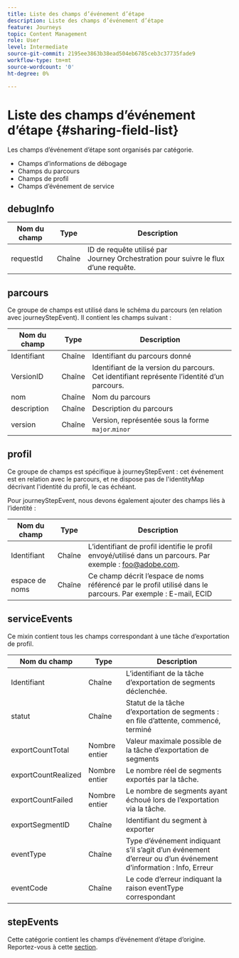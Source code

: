 ```yaml
---
title: Liste des champs d’événement d’étape
description: Liste des champs d’événement d’étape
feature: Journeys
topic: Content Management
role: User
level: Intermediate
source-git-commit: 2195ee3863b38ead504eb6785ceb3c37735fade9
workflow-type: tm+mt
source-wordcount: '0'
ht-degree: 0%

---
```


# Liste des champs d’événement d’étape {#sharing-field-list}

Les champs d’événement d’étape sont organisés par catégorie.

* Champs d’informations de débogage
* Champs du parcours
* Champs de profil
* Champs d’événement de service

## debugInfo

| Nom du champ | Type | Description |
|---|---|------------|
| requestId | Chaîne | ID de requête utilisé par Journey Orchestration pour suivre le flux d’une requête. |

## parcours

Ce groupe de champs est utilisé dans le schéma du parcours (en relation avec journeyStepEvent). Il contient les champs suivant :

| Nom du champ | Type | Description |
|---|---|------------|
| Identifiant | Chaîne | Identifiant du parcours donné |
| VersionID | Chaîne | Identifiant de la version du parcours. Cet identifiant représente l’identité d’un parcours. |
| nom | Chaîne | Nom du parcours |
| description | Chaîne | Description du parcours |
| version | Chaîne | Version, représentée sous la forme `major`.`minor` |

## profil

Ce groupe de champs est spécifique à journeyStepEvent : cet événement est en relation avec le parcours, et ne dispose pas de l&#39;identityMap décrivant l&#39;identité du profil, le cas échéant.

Pour journeyStepEvent, nous devons également ajouter des champs liés à l’identité :

| Nom du champ | Type | Description |
|---|---|------------|
| Identifiant | Chaîne | L’identifiant de profil identifie le profil envoyé/utilisé dans un parcours. Par exemple : foo@adobe.com. |
| espace de noms | Chaîne | Ce champ décrit l’espace de noms référencé par le profil utilisé dans le parcours. Par exemple : E-mail, ECID |

## serviceEvents

Ce mixin contient tous les champs correspondant à une tâche d’exportation de profil.

| Nom du champ | Type | Description |
|---|---|------------|
| Identifiant | Chaîne | L’identifiant de la tâche d’exportation de segments déclenchée. |
| statut | Chaîne | Statut de la tâche d’exportation de segments : en file d’attente, commencé, terminé |
| exportCountTotal | Nombre entier | Valeur maximale possible de la tâche d’exportation de segments |
| exportCountRealized | Nombre entier | Le nombre réel de segments exportés par la tâche. |
| exportCountFailed | Nombre entier | Le nombre de segments ayant échoué lors de l’exportation via la tâche. |
| exportSegmentID | Chaîne | Identifiant du segment à exporter |
| eventType | Chaîne | Type d’événement indiquant s’il s’agit d’un événement d’erreur ou d’un événement d’information : Info, Erreur |
| eventCode | Chaîne | Le code d’erreur indiquant la raison eventType correspondant |

## stepEvents

Cette catégorie contient les champs d’événement d’étape d’origine. Reportez-vous à cette [section](../building-journeys/sharing-legacy-fields.md).
